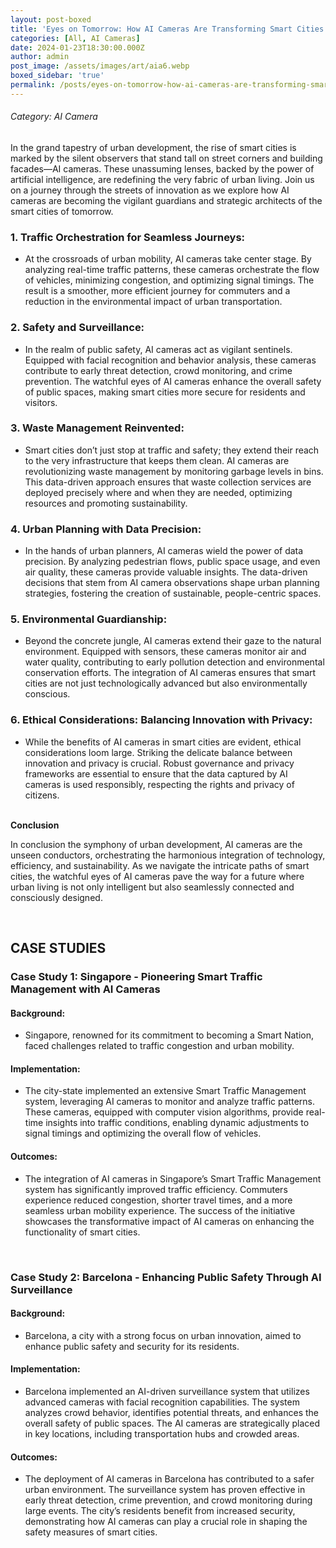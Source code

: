 ```yaml
---
layout: post-boxed
title: 'Eyes on Tomorrow: How AI Cameras Are Transforming Smart Cities'
categories: [All, AI Cameras]
date: 2024-01-23T18:30:00.000Z
author: admin
post_image: /assets/images/art/aia6.webp
boxed_sidebar: 'true'
permalink: /posts/eyes-on-tomorrow-how-ai-cameras-are-transforming-smart-cities
---
```


###### Category: AI Camera

In the grand tapestry of urban development, the rise of smart cities is marked by the silent observers that stand tall on street corners and building facades—AI cameras. These unassuming lenses, backed by the power of artificial intelligence, are redefining the very fabric of urban living. Join us on a journey through the streets of innovation as we explore how AI cameras are becoming the vigilant guardians and strategic architects of the smart cities of tomorrow.

### 1. Traffic Orchestration for Seamless Journeys:

* At the crossroads of urban mobility, AI cameras take center stage. By analyzing real-time traffic patterns, these cameras orchestrate the flow of vehicles, minimizing congestion, and optimizing signal timings. The result is a smoother, more efficient journey for commuters and a reduction in the environmental impact of urban transportation.

### 2. Safety and Surveillance:

* In the realm of public safety, AI cameras act as vigilant sentinels. Equipped with facial recognition and behavior analysis, these cameras contribute to early threat detection, crowd monitoring, and crime prevention. The watchful eyes of AI cameras enhance the overall safety of public spaces, making smart cities more secure for residents and visitors.

### 3. Waste Management Reinvented:

* Smart cities don’t just stop at traffic and safety; they extend their reach to the very infrastructure that keeps them clean. AI cameras are revolutionizing waste management by monitoring garbage levels in bins. This data-driven approach ensures that waste collection services are deployed precisely where and when they are needed, optimizing resources and promoting sustainability.

### 4. Urban Planning with Data Precision:

* In the hands of urban planners, AI cameras wield the power of data precision. By analyzing pedestrian flows, public space usage, and even air quality, these cameras provide valuable insights. The data-driven decisions that stem from AI camera observations shape urban planning strategies, fostering the creation of sustainable, people-centric spaces.

### 5. Environmental Guardianship:

* Beyond the concrete jungle, AI cameras extend their gaze to the natural environment. Equipped with sensors, these cameras monitor air and water quality, contributing to early pollution detection and environmental conservation efforts. The integration of AI cameras ensures that smart cities are not just technologically advanced but also environmentally conscious.

### 6. Ethical Considerations: Balancing Innovation with Privacy:

* While the benefits of AI cameras in smart cities are evident, ethical considerations loom large. Striking the delicate balance between innovation and privacy is crucial. Robust governance and privacy frameworks are essential to ensure that the data captured by AI cameras is used responsibly, respecting the rights and privacy of citizens.

<br>
<b>Conclusion</b>
<p>
In conclusion the symphony of urban development, AI cameras are the unseen conductors, orchestrating the harmonious integration of technology, efficiency, and sustainability. As we navigate the intricate paths of smart cities, the watchful eyes of AI cameras pave the way for a future where urban living is not only intelligent but also seamlessly connected and consciously designed.
</p>

<br>

## CASE STUDIES

### Case Study 1: Singapore - Pioneering Smart Traffic Management with AI Cameras

#### Background:

* Singapore, renowned for its commitment to becoming a Smart Nation, faced challenges related to traffic congestion and urban mobility.

#### Implementation:

* The city-state implemented an extensive Smart Traffic Management system, leveraging AI cameras to monitor and analyze traffic patterns. These cameras, equipped with computer vision algorithms, provide real-time insights into traffic conditions, enabling dynamic adjustments to signal timings and optimizing the overall flow of vehicles.

#### Outcomes:

* The integration of AI cameras in Singapore’s Smart Traffic Management system has significantly improved traffic efficiency. Commuters experience reduced congestion, shorter travel times, and a more seamless urban mobility experience. The success of the initiative showcases the transformative impact of AI cameras on enhancing the functionality of smart cities.

<br>

### Case Study 2: Barcelona - Enhancing Public Safety Through AI Surveillance

#### Background:

* Barcelona, a city with a strong focus on urban innovation, aimed to enhance public safety and security for its residents.

#### Implementation:

* Barcelona implemented an AI-driven surveillance system that utilizes advanced cameras with facial recognition capabilities. The system analyzes crowd behavior, identifies potential threats, and enhances the overall safety of public spaces. The AI cameras are strategically placed in key locations, including transportation hubs and crowded areas.

#### Outcomes:

* The deployment of AI cameras in Barcelona has contributed to a safer urban environment. The surveillance system has proven effective in early threat detection, crime prevention, and crowd monitoring during large events. The city’s residents benefit from increased security, demonstrating how AI cameras can play a crucial role in shaping the safety measures of smart cities.
